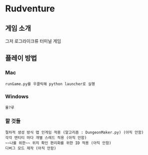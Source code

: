 # Rudventure

## 게임 소개
그저 로그라이크류 터미널 게임   
   
## 플레이 방법   
### Mac   
    runGame.py를 우클릭해 python launcher로 실행   

### Windows   
    몰?루

### 할 것들   
    절차적 생성 방식 맵 인게임 적용 (알고리즘 : DungeonMaker.py) (아직 안함)
    각각 엔티티 마다 개별 스레드 적용 (아직 안함)
    ~~나를 위한~~ 위치 확인 편리화를 위한 ID 적용 (아직 안함)
    디버그 모드 제작 (아직 안함)
